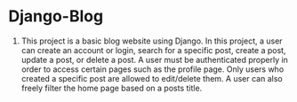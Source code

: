 # Django-Blog 
1. This project is a basic blog website using Django. In this project, a user can create an account or login, search for a specific post, create a post, update a post, or delete a post. A user must be authenticated properly in order to access certain pages such as the profile page. Only users who created a specific post are allowed to edit/delete them. A user can also freely filter the home page based on a posts title.
